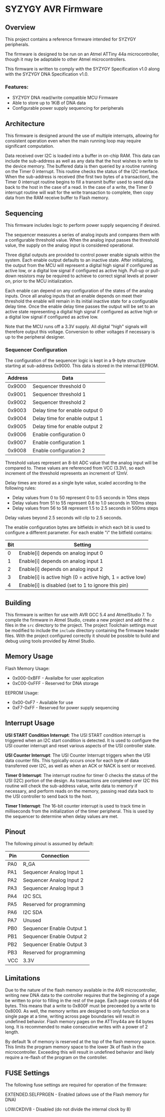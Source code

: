 SYZYGY AVR Firmware
===================

## Overview

This project contains a reference firmware intended for SYZYGY peripherals.

The firmware is designed to be run on an Atmel ATTiny 44a microcontroller,
though it may be adaptable to other Atmel microcontrollers.

This firmware is written to comply with the SYZYGY Specification v1.0 along
with the SYZYGY DNA Specification v1.0.

### Features:

- SYZYGY DNA read/write compatible MCU Firmware
- Able to store up to 1KiB of DNA data
- Configurable power supply sequencing for peripherals

## Architecture

This firmware is designed around the use of multiple interrupts, allowing for
consistent operation even when the main running loop may require significant
computation.

Data received over I2C is loaded into a buffer in on-chip RAM. This data can
include the sub-address as well as any data that the host wishes to write
to the device memory. The buffered data is then queried by a routine running
on the Timer 0 interrupt. This routine checks the status of the I2C interface.
When the sub-address is received (the first two bytes of a transaction), the
Timer 0 interrupt routine begins to fill a transmit buffer used to send data
back to the host in the case of a read. In the case of a write, the Timer 0
interrupt routine will wait for the write transaction to complete, then copy
data from the RAM receive buffer to Flash memory.

## Sequencing

This firmware includes logic to perform power supply sequencing if desired.

The sequencer measures a series of analog inputs and compares them with a
configurable threshold value. When the analog input passes the threshold
value, the supply on the analog input is considered operational.

Three digital outputs are provided to control power enable signals within the
system. Each enable output defaults to an inactive state. After initializing,
the output from the MCU will represent a digital high signal if configured as
active low, or a digital low signal if configured as active high. Pull-up or
pull-down resistors may be required to achieve to correct signal levels at power
on, prior to the MCU initialization.

Each enable can depend on any configuration of the states of the analog
inputs. Once all analog inputs that an enable depends on meet their threshold
the enable will remain in its initial inactive state for a configurable delay
time. Once the enable delay time passes the output will be set to an active
state representing a digital high signal if configured as active high or a
digital low signal if configured as active low.

Note that the MCU runs off a 3.3V supply. All digital "high" signals will
therefore output this voltage. Conversion to other voltages if necessary is
up to the peripheral designer.

### Sequencer Configuration

The configuration of the sequencer logic is kept in a 9-byte structure starting
at sub-address 0x9000. This data is stored in the internal EEPROM.

| Address | Data                           |
|---------|--------------------------------|
| 0x9000  | Sequencer threshold 0          |
| 0x9001  | Sequencer threshold 1          |
| 0x9002  | Sequencer threshold 2          |
| 0x9003  | Delay time for enable output 0 |
| 0x9004  | Delay time for enable output 1 |
| 0x9005  | Delay time for enable output 2 |
| 0x9006  | Enable configuration 0         |
| 0x9007  | Enable configuration 1         |
| 0x9008  | Enable configuration 2         |

Threshold values represent an 8-bit ADC value that the analog input will be
compared to. These values are referenced from VCC (3.3V), so each increment of
the threshold represents an increment of 12mV.

Delay times are stored as a single byte value, scaled according to the
following rules:

- Delay values from 0 to 50 represent 0 to 0.5 seconds in 10ms steps
- Delay values from 51 to 55 represent 0.6 to 1.0 seconds in 100ms steps
- Delay values from 56 to 58 represent 1.5 to 2.5 seconds in 500ms steps

Delay values beyond 2.5 seconds will clip to 2.5 seconds.

The enable configuration bytes are bitfields in which each bit is used to
configure a different parameter. For each enable "i" the bitfield contains:

| Bit | Setting                                                    |
|-----|------------------------------------------------------------|
| 0   | Enable[i] depends on analog input 0                        |
| 1   | Enable[i] depends on analog input 1                        |
| 2   | Enable[i] depends on analog input 2                        |
| 3   | Enable[i] is active high (0 = active high, 1 = active low) |
| 4   | Enable[i] is disabled (set to 1 to ignore this pin)        |

## Building

This firmware is written for use with AVR GCC 5.4 and AtmelStudio 7. To compile
the firmware in Atmel Studio, create a new project and add the .c files in the
`src` directory to the project. The project Toolchain settings must be modified
to include the `include` directory containing the firmware header files. With
the project configured correctly it should be possible to build and debug using
tools provided by Atmel Studio.

## Memory Usage

Flash Memory Usage:

- 0x000-0xBFF - Availalbe for user application
- 0xC00-0xFFF - Reserved for DNA storage

EEPROM Usage:

- 0x00-0xF7 - Available for use
- 0xF7-0xFF - Reserved for power supply sequencing

## Interrupt Usage

**USI START Condition Interrupt**: The USI START condition interrupt is
triggered when an I2C start condition is detected. It is used to configure
the USI counter interrupt and reset various aspects of the USI controller state.

**USI Counter Interrupt**: The USI Counter Interrupt triggers when the USI
data counter fills. This typically occurs once for each byte of data
transferred over I2C, as well as when an ACK or NACK is sent or received.

**Timer 0 Interrupt**: The interrupt routine for timer 0 checks the status of
the USI (I2C) portion of the design. As transactions are completed over I2C
this routine will check the sub-address value, write data to memory if
necessary, and perform reads on the memory, passing read data back to the USI
controller to send back to the host.

**Timer 1 Interrupt**: The 16-bit counter interrupt is used to track time in
milliseconds from the initialization of the timer peripheral. This is used
by the sequencer to determine when delay values are met.

## Pinout

The following pinout is assumed by default:

| Pin | Connection                |
|-----|---------------------------|
| PA0 | R\_GA                     |
| PA1 | Sequencer Analog Input 1  |
| PA2 | Sequencer Analog Input 2  |
| PA3 | Sequencer Analog Input 3  |
| PA4 | I2C SCL                   |
| PA5 | Reserved for programming  |
| PA6 | I2C SDA                   |
| PA7 | Unused                    |
| PB0 | Sequencer Enable Output 1 |
| PB1 | Sequencer Enable Output 2 |
| PB2 | Sequencer Enable Output 3 |
| PB3 | Reserved for programming  |
| VCC | 3.3V                      |

## Limitations

Due to the nature of the flash memory available in the AVR microcontroller,
writing new DNA data to the controller requires that the beginning of a page
be written to prior to filling in the rest of the page. Each page consists of
64 bytes. This means that a write to 0x800F must be preceeded by a write to
0x8000. As well, the memory writes are designed to only function on a single 
page at a time, writing across page boundaries will result in undefined
behavior. Flash memory pages on the ATTiny44a are 64 bytes long. It is
recommended to make consecutive writes with a power of 2 length.

By default 1k of memory is reserved at the top of the flash memory space. This
limits the program memory space to the lower 3k of flash in the
microcontroller. Exceeding this will result in undefined behavior and likely
require a re-flash of the program on the controller.

## FUSE Settings

The following fuse settings are required for operation of the firmware:

EXTENDED.SELFPRGEN - Enabled (allows use of the Flash memory for DNA)

LOW.CKDIV8 - Disabled (do not divide the internal clock by 8)
